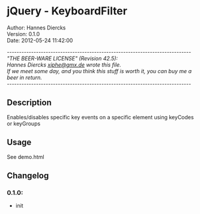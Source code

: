 jQuery - KeyboardFilter
=======================

Author: Hannes Diercks  
Version: 0.1.0  
Date: 2012-05-24 11:42:00  


*----------------------------------------------------------------------------  
"THE BEER-WARE LICENSE" (Revision 42.5):  
Hannes Diercks <xiphe@gmx.de> wrote this file.  
If we meet some day, and you think this stuff is worth it, you can buy me a beer in return.  
----------------------------------------------------------------------------*



Description
-----------

Enables/disables specific key events on a specific element using keyCodes or keyGroups





Usage
-----

See demo.html  




Changelog
---------

### 0.1.0:  
- init